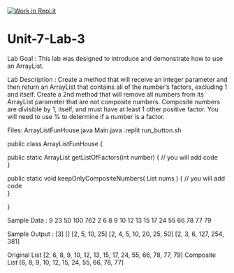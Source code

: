 [![Work in Repl.it](https://classroom.github.com/assets/work-in-replit-14baed9a392b3a25080506f3b7b6d57f295ec2978f6f33ec97e36a161684cbe9.svg)](https://classroom.github.com/online_ide?assignment_repo_id=4047560&assignment_repo_type=AssignmentRepo)
# Unit-7-Lab-3
Lab Goal :   This lab was designed to introduce and demonstrate how to use an ArrayList.  

Lab Description :   Create a method that will receive an integer parameter and then return an ArrayList that contains all of the number’s factors, excluding 1 and itself.  Create a 2nd method that will remove all numbers from its ArrayList parameter that are not composite numbers.  Composite numbers are divisible by 1, itself, and must have at least 1 other positive factor.  You will need to use % to determine if a number is a factor.

Files:  ArrayListFunHouse.java
        Main.java
        .replit
        run_button.sh


public class ArrayListFunHouse
{

  public static ArrayList<Integer> getListOfFactors(int number)
  {	
	// you will add code	
  }

  public static void keepOnlyCompositeNumbers( List<Integer> nums )
  {
      // you will add code	
  }

}

Sample Data : 
9
23
50
100
762
2 6 8 9 10 12 13 15 17 24 55 66 78 77 79



Sample Output : 
[3]
[]
[2, 5, 10, 25]
[2, 4, 5, 10, 20, 25, 50]
[2, 3, 6, 127, 254, 381]

Original List
[2, 6, 8, 9, 10, 12, 13, 15, 17, 24, 55, 66, 78, 77, 79]
Composite List
[6, 8, 9, 10, 12, 15, 24, 55, 66, 78, 77]

